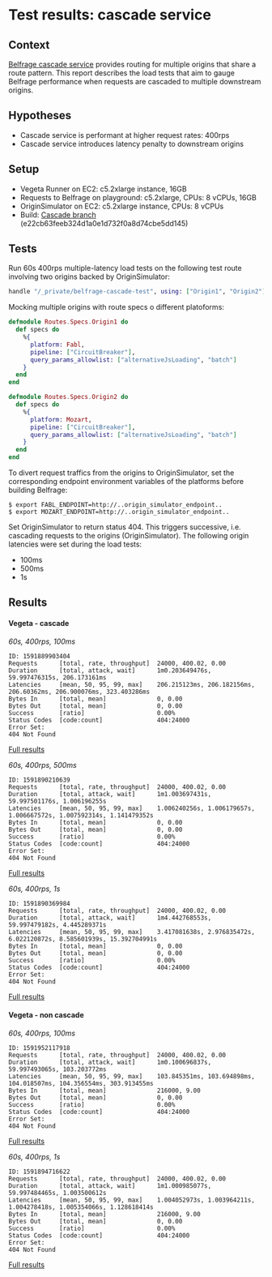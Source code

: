 # Test results: cascade service

## Context
[Belfrage cascade service](https://paper.dropbox.com/doc/RFC-Fetching-from-multiple-origins-in-Belfrage--A1smYy64nIKHazG~4du2p0RGAg-73EMI4UwT9rMW5hVUpRuc) provides routing for multiple origins that share a route pattern. This report describes the load tests that aim to gauge Belfrage performance when requests are cascaded to multiple downstream origins.

## Hypotheses

- Cascade service is performant at higher request rates: 400rps
- Cascade service introduces latency penalty to downstream origins

## Setup

- Vegeta Runner on EC2: c5.2xlarge instance, 16GB
- Requests to Belfrage on playground: c5.2xlarge, CPUs: 8 vCPUs, 16GB
- OriginSimulator on EC2: c5.2xlarge instance, CPUs: 8 vCPUs
- Build: [Cascade branch](https://github.com/bbc/belfrage/tree/cascade) (e22cb63feeb324d1a0e1d732f0a8d74cbe5dd145) 

## Tests

Run 60s 400rps multiple-latency load tests on the following test route involving two origins backed by OriginSimulator:

```ex
handle "/_private/belfrage-cascade-test", using: ["Origin1", "Origin2"], only_on: "test", examples: ["/_private/belfrage-cascade-test"]
```

Mocking multiple origins with route specs o different platoforms:

```ex
defmodule Routes.Specs.Origin1 do
  def specs do
    %{
      platform: Fabl,
      pipeline: ["CircuitBreaker"],
      query_params_allowlist: ["alternativeJsLoading", "batch"]
    }
  end
end
```

```ex
defmodule Routes.Specs.Origin2 do
  def specs do
    %{
      platform: Mozart,
      pipeline: ["CircuitBreaker"],
      query_params_allowlist: ["alternativeJsLoading", "batch"]
    }
  end
end
```

To divert request traffics from the origins to OriginSimulator, set the corresponding endpoint environment variables of the platforms before building Belfrage:

```
$ export FABL_ENDPOINT=http://..origin_simulator_endpoint..
$ export MOZART_ENDPOINT=http://..origin_simulator_endpoint..
```

Set OriginSimulator to return status 404. This triggers successive, i.e. cascading requests to the origins (OriginSimulator). The following origin latencies were set during the load tests:

- 100ms
- 500ms
- 1s

## Results

#### Vegeta - cascade

*60s, 400rps, 100ms*

```
ID: 1591889903404
Requests      [total, rate, throughput]  24000, 400.02, 0.00
Duration      [total, attack, wait]      1m0.203649476s, 59.997476315s, 206.173161ms
Latencies     [mean, 50, 95, 99, max]    206.215123ms, 206.182156ms, 206.60362ms, 206.900076ms, 323.403286ms
Bytes In      [total, mean]              0, 0.00
Bytes Out     [total, mean]              0, 0.00
Success       [ratio]                    0.00%
Status Codes  [code:count]               404:24000
Error Set:
404 Not Found
```

[Full results](https://broxy.tools.bbc.co.uk/belfrage-loadtest-results/vegeta-60s-400rps-1591889903404)

*60s, 400rps, 500ms*

```
ID: 1591890210639
Requests      [total, rate, throughput]  24000, 400.02, 0.00
Duration      [total, attack, wait]      1m1.003697431s, 59.997501176s, 1.006196255s
Latencies     [mean, 50, 95, 99, max]    1.006240256s, 1.006179657s, 1.006667572s, 1.007592314s, 1.141479352s
Bytes In      [total, mean]              0, 0.00
Bytes Out     [total, mean]              0, 0.00
Success       [ratio]                    0.00%
Status Codes  [code:count]               404:24000
Error Set:
404 Not Found
```

[Full results](https://broxy.tools.bbc.co.uk/belfrage-loadtest-results/vegeta-60s-400rps-1591890210639)

*60s, 400rps, 1s*

```
ID: 1591890369984
Requests      [total, rate, throughput]  24000, 400.02, 0.00
Duration      [total, attack, wait]      1m4.442768553s, 59.997479182s, 4.445289371s
Latencies     [mean, 50, 95, 99, max]    3.417081638s, 2.976835472s, 6.022120872s, 8.585601939s, 15.392704991s
Bytes In      [total, mean]              0, 0.00
Bytes Out     [total, mean]              0, 0.00
Success       [ratio]                    0.00%
Status Codes  [code:count]               404:24000
Error Set:
404 Not Found
```

[Full results](https://broxy.tools.bbc.co.uk/belfrage-loadtest-results/vegeta-60s-400rps-1591890369984)

#### Vegeta - non cascade

*60s, 400rps, 100ms*
```
ID: 1591952117918
Requests      [total, rate, throughput]  24000, 400.02, 0.00
Duration      [total, attack, wait]      1m0.100696837s, 59.997493065s, 103.203772ms
Latencies     [mean, 50, 95, 99, max]    103.845351ms, 103.694898ms, 104.018507ms, 104.356554ms, 303.913455ms
Bytes In      [total, mean]              216000, 9.00
Bytes Out     [total, mean]              0, 0.00
Success       [ratio]                    0.00%
Status Codes  [code:count]               404:24000
Error Set:
404 Not Found
```

[Full results](https://broxy.tools.bbc.co.uk/belfrage-loadtest-results/vegeta-60s-400rps-1591952117918)

*60s, 400rps, 1s*
```
ID: 1591894716622
Requests      [total, rate, throughput]  24000, 400.02, 0.00
Duration      [total, attack, wait]      1m1.000985077s, 59.997484465s, 1.003500612s
Latencies     [mean, 50, 95, 99, max]    1.004052973s, 1.003964211s, 1.004278418s, 1.005354066s, 1.128618414s
Bytes In      [total, mean]              216000, 9.00
Bytes Out     [total, mean]              0, 0.00
Success       [ratio]                    0.00%
Status Codes  [code:count]               404:24000
Error Set:
404 Not Found
```

[Full results](https://broxy.tools.bbc.co.uk/belfrage-loadtest-results/vegeta-60s-400rps-1591894716622)

